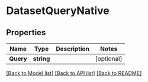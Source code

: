# DatasetQueryNative

## Properties
Name | Type | Description | Notes
------------ | ------------- | ------------- | -------------
**Query** | **string** |  | [optional] 

[[Back to Model list]](../README.md#documentation-for-models) [[Back to API list]](../README.md#documentation-for-api-endpoints) [[Back to README]](../README.md)



